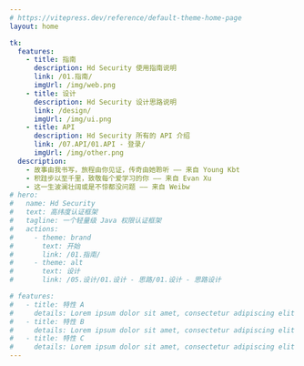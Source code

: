 ```yaml
---
# https://vitepress.dev/reference/default-theme-home-page
layout: home

tk:
  features:
    - title: 指南
      description: Hd Security 使用指南说明
      link: /01.指南/
      imgUrl: /img/web.png
    - title: 设计
      description: Hd Security 设计思路说明
      link: /design/
      imgUrl: /img/ui.png
    - title: API
      description: Hd Security 所有的 API 介绍
      link: /07.API/01.API - 登录/
      imgUrl: /img/other.png
  description:
    - 故事由我书写，旅程由你见证，传奇由她聆听 —— 来自 Young Kbt
    - 积跬步以至千里，致敬每个爱学习的你 —— 来自 Evan Xu
    - 这一生波澜壮阔或是不惊都没问题 —— 来自 Weibw
# hero:
#   name: Hd Security
#   text: 高纬度认证框架
#   tagline: 一个轻量级 Java 权限认证框架
#   actions:
#     - theme: brand
#       text: 开始
#       link: /01.指南/
#     - theme: alt
#       text: 设计
#       link: /05.设计/01.设计 - 思路/01.设计 - 思路设计

# features:
#   - title: 特性 A
#     details: Lorem ipsum dolor sit amet, consectetur adipiscing elit
#   - title: 特性 B
#     details: Lorem ipsum dolor sit amet, consectetur adipiscing elit
#   - title: 特性 C
#     details: Lorem ipsum dolor sit amet, consectetur adipiscing elit
---
```

<!-- index.md -->
<!-- 五彩纸屑组件 -->
<confetti />